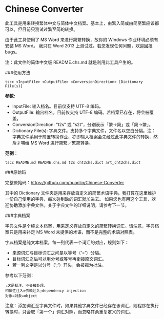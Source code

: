 Chinese Converter
=================

此工具是用来转换繁体中文与简体中文档案。基本上，由繁入简或由简至繁应该都可以，但目前只测试过繁至简的转换。

由于此工具使用了 MS Word 来进行简繁转换，故你的 Windows 作业环境必须有安装 MS Word。
我只在 Word 2013 上测试过。若您发现任何问题，欢迎回报 bugs。

注：此文件的简体中文版 README.chs.md 就是利用此工具产生的。

###使用方法

    tscc <InputFile> <OutputFile> <ConversionDirection> [Dictionary File(s)]

**参数:**

 * InputFile: 输入档名。目前仅支持 UTF-8 编码。
 * OutputFile: 输出档名。目前仅支持 UTF-8 编码。若档案已存在，将会被覆盖。
 * ConversionDirection: "t2s" 或 "s2t"，分别表示「繁->简」或「简->繁」。
 * Dictionary File(s): 字典文件。支持多个字典文件，文件名以空白分隔。注：字典文件系用于前置转换作业，亦即输入档案会先经过此字典文件的转换，然后才喂给 MS Word  进行简繁／繁简转换。


**范例：**

    tscc README.md README.chs.md t2s cht2chs.dict art_cht2chs.dict

###原始码 

完整原始码：<https://github.com/huanlin/Chinese-Converter>

其中的 Dictionary 文件夹是用来存放自定义的简繁术语字典。我打算在这里维护一份自己使用的字典，每次碰到缺的词汇就加进去。
如果您也有用这个工具，欢迎协助添加字典文件。关于字典文件的详细说明，请参考下一节。

###字典档案

字典文件是个纯文本档案，用来定义存放自定义的简繁转换词汇。请注意，字典档案只是用来补足 MS Word 未提供的术语，而不是完整的术语对照表。

字典档案是纯文本档案，每一列代表一个词汇的对应，规则如下：

 * 来源词汇与目标词汇之间是以等号（'='）分隔。
 * 目标词汇之后可以用分号或等号再衔接原文词汇。
 * 若一列文字是以分号（';'）开头，会被视为批注。
 
参考以下范例：

    ;这是批注，不会被处理。
    相依性注入=依赖注入;dependency injection
    对象=对象=object

注意：添加词汇至字典文件时，如果其他字典文件已经存在该词汇，则程序在执行转换时，只会取「第一个」词汇对照，而忽略其余重复定义的词汇。

